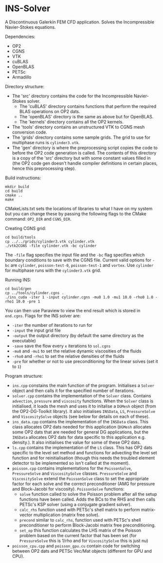 # INS-Solver
A Discontinuous Galerkin FEM CFD application. Solves the Incompressible Navier-Stokes equations.

Dependencies:
- OP2
- CGNS
- VTK
- cuBLAS
- OpenBLAS
- PETSc
- Armadillo

Directory structure:
- The 'src' directory contains the code for the Incompressible Navier-Stokes solver.
  - The 'cuBLAS' directory contains functions that perform the required BLAS operations on OP2 dats.
  - The 'openBLAS' directory is the same as above but for OpenBLAS.
  - The 'kernels' directory contains all the OP2 kernels.
- The 'tools' directory contains an unstructured VTK to CGNS mesh conversion code.
- The 'grids' directory contains some sample grids. The grid to use for multiphase runs is `cylinder3.vtk`.
- The 'gen' directory is where the preprocessing script copies the code to before the OP2 code generation is called. The contents of this directory is a copy of the 'src' directory but with some constant values filled in (the OP2 code gen doesn't handle compiler definitions in certain places, hence this preprocessing step).

Build instructions:
```
mkdir build
cd build
cmake ..
make
```

CMakeLists.txt sets the locations of libraries to what I have on my system but you can change these by passing the following flags to the CMake command: `OP2_DIR` and `CGNS_DIR`.

Creating CGNS grid:
```
cd build/tools
cp ../../grids/cylinder3.vtk cylinder.vtk
./vtk2CGNS -file cylinder.vtk -bc cylinder
```
The `-file` flag specifies the input file and the `-bc` flag specifies which boundary conditions to save with the CGNS file. Current valid options for `-bc` are `cylinder`, `poisson-test-0`, `poisson-test-1` and `vortex`. Use `cylinder` for multiphase runs with the `cylinder3.vtk` grid.

Running INS:
```
cd build/gen
cp ../tools/cylinder.cgns .
./ins_cuda -iter 1 -input cylinder.cgns -mu0 1.0 -mu1 10.0 -rho0 1.0 -rho1 10.0 -pre 1
```

You can then use Paraview to view the end result which is stored in `end.cgns`. Flags for the INS solver are:
- `-iter` the number of iterations to run for
- `-input` the input grid file
- `-output` the output directory (by default the same directory as the executable)
- `-save` save the flow every `x` iterations to `sol.cgns`
- `-mu0` and `-mu1` to set the relative dynamic viscosities of the fluids
- `-rho0` and `-rho1` to set the relative densities of the fluids
- `-pre` for whether or not to use preconditioning for the linear solves (set it to `1`)

Program structure:
- `ins.cpp` constains the main function of the program. Initialises a `Solver` object and then calls it for the specified number of iterations.
- `solver.cpp` contains the implementation of the `Solver` class. Contains `advection`, `pressure` and `viscosity` functions. When the `Solver` class is initialised, it loads the mesh and uses it to initalise a `DGMesh` object (from the OP2-DG-Toolkit library). It also initialises `INSData`, `LS`, `PressureSolve` and `ViscositySolve` objects (see below for details on each of these).
- `ins_data.cpp` contains the implementation of the `INSData` class. This class allocates OP2 dats needed for this application (`DGMesh` allocates some OP2 dats that are needed for general DG applications, but the `INSData` allocates OP2 dats for data specific to this application e.g. density.). It also initialises the value for some of these OP2 dats.
- `ls.cpp` contains the implementation of the `LS` class. This has OP2 dats specific to the level set method and functions for advecting the level set function and for reinitialisation (though this needs the troubled element detector to be implemented so isn't called at the moment).
- `poisson.cpp` contains implementations for the `PoissonSolve`, `PressureSolve` and `ViscositySolve` classes. `PressureSolve` and `ViscositySolve` extend the `PoissonSolve` class to set the appropriate factor for each solve and the correct preconditioner (AMG for pressure and Block-Jacobi for viscosity). `PoissonSolve` functions:
  - `solve` function called to solve the Poisson problem after all the setup functions have been called. Adds the BCs to the RHS and then calls PETSc's KSP solver (using a conjugate gradient solver).
  - `calc_rhs` function used with PETSc's shell matrix to perform matrix-vector multiplication (matrix free solve).
  - `precond` similar to `calc_rhs`, function used with PETSc's shell preconditioner to perform Block-Jacobi matrix free preconditioning.
  - `set_op` this function calculates the LHS matrix of the Poisson problem based on the current factor that has been set (for `PressureSolve` this is 1/rho and for `ViscositySolve` this is just nu)
- `poisson_cpu.cpp` and `poisson_gpu.cu` contain code for switching between OP2 dats and PETSc Vec/Mat objects (different for GPU and CPU).
